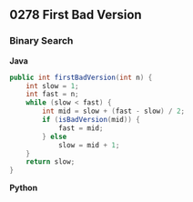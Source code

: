 ## 0278 First Bad Version
### Binary Search
**Java**
```java
public int firstBadVersion(int n) {
    int slow = 1;
    int fast = n;
    while (slow < fast) {
        int mid = slow + (fast - slow) / 2;
        if (isBadVersion(mid)) {
            fast = mid;
        } else 
            slow = mid + 1;
    }
    return slow;
}
```
**Python**
```python
```

